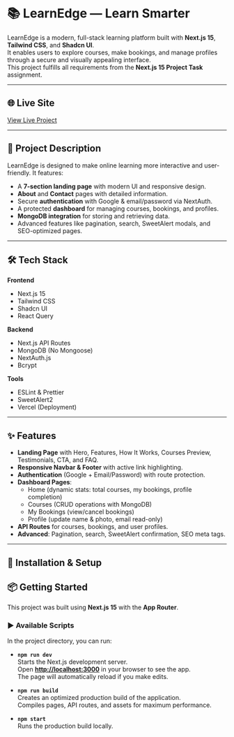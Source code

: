 # 📚 LearnEdge — Learn Smarter

LearnEdge is a modern, full-stack learning platform built with **Next.js 15**, **Tailwind CSS**, and **Shadcn UI**.  
It enables users to explore courses, make bookings, and manage profiles through a secure and visually appealing interface.  
This project fulfills all requirements from the **Next.js 15 Project Task** assignment.

---

## 🌐 Live Site
[View Live Project](https://learnedge-three.vercel.app/)  



---

## 📝 Project Description
LearnEdge is designed to make online learning more interactive and user-friendly. It features:
- A **7-section landing page** with modern UI and responsive design.
- **About** and **Contact** pages with detailed information.
- Secure **authentication** with Google & email/password via NextAuth.
- A protected **dashboard** for managing courses, bookings, and profiles.
- **MongoDB integration** for storing and retrieving data.
- Advanced features like pagination, search, SweetAlert modals, and SEO-optimized pages.

---

## 🛠 Tech Stack
**Frontend**
- Next.js 15  
- Tailwind CSS  
- Shadcn UI  
- React Query  

**Backend**
- Next.js API Routes  
- MongoDB (No Mongoose)  
- NextAuth.js  
- Bcrypt  

**Tools**
- ESLint & Prettier  
- SweetAlert2  
- Vercel (Deployment)

---

## ✨ Features
- **Landing Page** with Hero, Features, How It Works, Courses Preview, Testimonials, CTA, and FAQ.
- **Responsive Navbar & Footer** with active link highlighting.
- **Authentication** (Google + Email/Password) with route protection.
- **Dashboard Pages**:  
  - Home (dynamic stats: total courses, my bookings, profile completion)  
  - Courses (CRUD operations with MongoDB)  
  - My Bookings (view/cancel bookings)  
  - Profile (update name & photo, email read-only)  
- **API Routes** for courses, bookings, and user profiles.
- **Advanced**: Pagination, search, SweetAlert confirmation, SEO meta tags.

---

## 🔧 Installation & Setup

## 📦 Getting Started

This project was built using **Next.js 15** with the **App Router**.

### ▶ Available Scripts

In the project directory, you can run:

- **`npm run dev`**  
  Starts the Next.js development server.  
  Open **[http://localhost:3000](http://localhost:3000)** in your browser to see the app.  
  The page will automatically reload if you make edits.

- **`npm run build`**  
  Creates an optimized production build of the application.  
  Compiles pages, API routes, and assets for maximum performance.

- **`npm start`**  
  Runs the production build locally.

